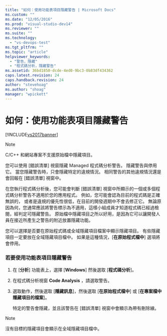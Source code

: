 ```yaml
---
title: "如何：使用功能表項目隱藏警告 | Microsoft Docs"
ms.custom: ""
ms.date: "12/05/2016"
ms.prod: "visual-studio-dev14"
ms.reviewer: ""
ms.suite: ""
ms.technology: 
  - "vs-devops-test"
ms.tgt_pltfrm: ""
ms.topic: "article"
helpviewer_keywords: 
  - "警告，隱藏"
  - "程式碼分析，隱藏警告"
ms.assetid: 36bd1850-dcde-4ed0-9bc3-0b83df434362
caps.latest.revision: 24
caps.handback.revision: 24
author: "stevehoag"
ms.author: "shoag"
manager: "wpickett"
---
```

# 如何：使用功能表項目隱藏警告
[!INCLUDE[vs2017banner](../code-quality/includes/vs2017banner.md)]

> [!NOTE]
>  C\/C\+\+ 和網站專案不支援原始檔中隱藏項目。  
  
 您可以使用 \[錯誤清單\] 視窗隱藏 Managed 程式碼分析警告。   隱藏警告與停用它。  當您隱藏警告時，只會隱藏特定的違規情況。  相同警告的其他違規情況還是會回報在 \[錯誤清單\] 視窗中。  
  
 在您執行程式碼分析後，您可能會判斷 \[錯誤清單\] 視窗中所顯示的一個或多個程式碼分析警告不適用於您的應用程式。   例如，您可能會認為目前的程式碼是正確無誤的，  或者是違規的優先性很低，在目前的開發週期中不會去修正它。  無論原因為何，您通常應該將警告標示為不適用，這樣小組成員才知道程式碼已經過檢閱，經判定可隱藏警告。   原始檔中隱藏項目之所以好用，是因為它可以讓開發人員在接近所產生之警告的附近放置隱藏功能。  
  
 您可以選擇是否要在原始程式碼或全域隱藏項目檔案中顯示隱藏項目。  有些隱藏項目一定要放在全域隱藏項目檔中。  如果是這種情況，\[**在原始程式檔中**\] 選項將會停用。  
  
### 若要使用功能表項目隱藏警告  
  
1.  在 \[**分析**\] 功能表上，選擇 \[**Windows**\] 然後選取 \[**程式碼分析**\]。  
  
2.  在程式碼分析視窗 **Code Analysis** ，請選取警告。  
  
3.  選取動作，然後選取 \[**隱藏訊息**\]，然後選取 \[**在原始程式檔中**\] 或 \[**在專案檔中隱藏項目的檔案**\]。  
  
     特定的警告會隱藏，並且該警告在 \[錯誤清單\] 視窗中會顯示為帶有刪除線。  
  
> [!NOTE]
>  沒有目標的隱藏項目會顯示在全域隱藏項目檔中。